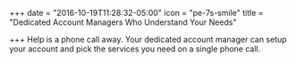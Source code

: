 +++
date = "2016-10-19T11:28:32-05:00"
icon = "pe-7s-smile"
title = "Dedicated Account Managers Who Understand Your Needs"

+++
Help is a phone call away. Your dedicated account manager can setup your account and pick the services you need on a single phone call.
<!--more-->
